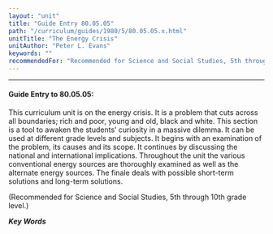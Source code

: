 ```yaml
---
layout: "unit"
title: "Guide Entry 80.05.05"
path: "/curriculum/guides/1980/5/80.05.05.x.html"
unitTitle: "The Energy Crisis"
unitAuthor: "Peter L. Evans"
keywords: ""
recommendedFor: "Recommended for Science and Social Studies, 5th through 10th grade level."
---
```

<body>
<hr/>
<h4>
Guide Entry to 80.05.05:
</h4>
This curriculum unit is on the energy crisis.  It is a problem that cuts across all boundaries; rich and poor, young and old, black and white.  This section is a tool to awaken the students’ curiosity in a massive dilemma.  It can be used at different grade levels and subjects.  It begins with an examination of the problem, its causes and its scope.  It continues by discussing the national and international implications.  Throughout the unit the various conventional energy sources are thoroughly examined as well as the alternate energy sources.  The finale deals with possible short-term solutions and long-term solutions.
<p>
(Recommended for Science and Social Studies, 5th through 10th grade level.)
</p>
<p>
<b>
<i>
Key Words
</i>
</b>
<br/>
</p>
</body>